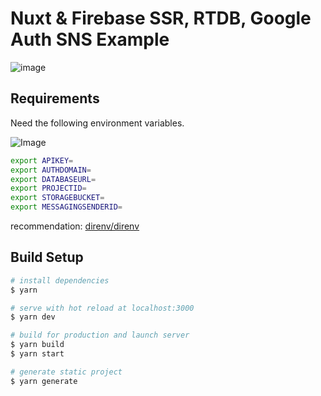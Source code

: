 # Nuxt & Firebase SSR, RTDB, Google Auth SNS Example

![image](https://user-images.githubusercontent.com/6993514/34213748-743d6dec-e5e3-11e7-9b1d-a69a12a5637b.gif)

## Requirements

Need the following environment variables.

![Image](https://user-images.githubusercontent.com/6993514/34213945-27f5607e-e5e4-11e7-9761-d5e38e8cf209.png)

```bash
export APIKEY=
export AUTHDOMAIN=
export DATABASEURL=
export PROJECTID=
export STORAGEBUCKET=
export MESSAGINGSENDERID=
```

recommendation: [direnv/direnv](https://github.com/direnv/direnv)

## Build Setup

``` bash
# install dependencies
$ yarn

# serve with hot reload at localhost:3000
$ yarn dev

# build for production and launch server
$ yarn build
$ yarn start

# generate static project
$ yarn generate
```
